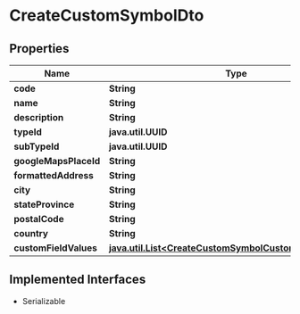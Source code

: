

# CreateCustomSymbolDto


## Properties

Name | Type | Description | Notes
------------ | ------------- | ------------- | -------------
**code** | **String** |  |  [optional]
**name** | **String** |  |  [optional]
**description** | **String** |  |  [optional]
**typeId** | **java.util.UUID** |  |  [optional]
**subTypeId** | **java.util.UUID** |  |  [optional]
**googleMapsPlaceId** | **String** |  |  [optional]
**formattedAddress** | **String** |  |  [optional]
**city** | **String** |  |  [optional]
**stateProvince** | **String** |  |  [optional]
**postalCode** | **String** |  |  [optional]
**country** | **String** |  |  [optional]
**customFieldValues** | [**java.util.List&lt;CreateCustomSymbolCustomFieldValueDto&gt;**](CreateCustomSymbolCustomFieldValueDto.md) |  |  [optional]


## Implemented Interfaces

* Serializable


